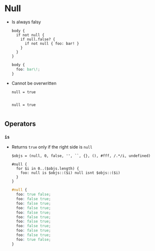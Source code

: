 Null
====

- Is always falsy

  ~~~ lay
  body {
    if not null {
      if null.false? {
        if not null { foo: bar! }
      }
    }
  }
  ~~~

  ~~~ css
  body {
    foo: bar\!;
  }
  ~~~

- Cannot be overwritten

  ~~~ lay
  null = true
  ~~~

  ~~~ ReferenceError
  ~~~

  ~~~ lay
  null = true
  ~~~

  ~~~ ReferenceError
  ~~~

## Operators

### `is`

- Returns `true` only if the right side is `null`

  ~~~ lay
  $objs = (null, 0, false, '', ``, {}, (), #fff, /.*/i, undefined)

  #null {
    for $i in 0..($objs.length) {
      foo: null is $objs::($i) null isnt $objs::($i)
    }
  }
  ~~~

  ~~~ css
  #null {
    foo: true false;
    foo: false true;
    foo: false true;
    foo: false true;
    foo: false true;
    foo: false true;
    foo: false true;
    foo: false true;
    foo: false true;
    foo: false true;
    foo: true false;
  }
  ~~~
